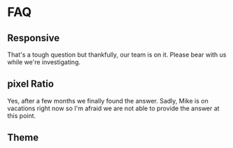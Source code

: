 # FAQ

## Responsive

That's a tough question but thankfully, our team is on it. Please bear with us while we're investigating.

## pixel Ratio

Yes, after a few months we finally found the answer. Sadly, Mike is on vacations right now so I'm afraid we are not able to provide the answer at this point.

## Theme



